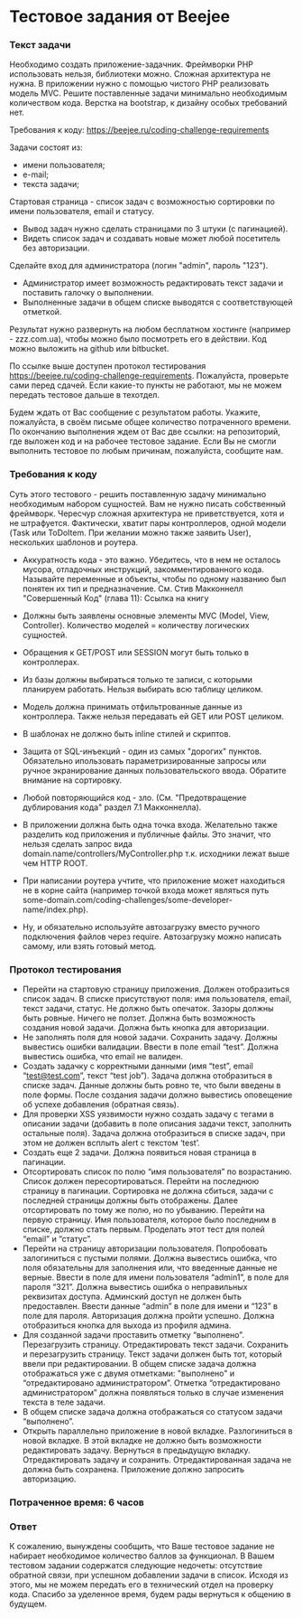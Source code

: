 # Тестовое задания от Beejee

### Текст задачи
Необходимо создать приложение-задачник. Фреймворки PHP использовать нельзя, библиотеки можно. Сложная архитектура не нужна.
В приложении нужно с помощью чистого PHP реализовать модель MVC. Решите поставленные задачи минимально необходимым количеством кода.
Верстка на bootstrap, к дизайну особых требований нет.

Требования к коду: https://beejee.ru/coding-challenge-requirements

Задачи состоят из:
- имени пользователя;
- е-mail;
- текста задачи;

Стартовая страница - список задач с возможностью сортировки по имени пользователя, email и статусу.
- Вывод задач нужно сделать страницами по 3 штуки (с пагинацией).
- Видеть список задач и создавать новые может любой посетитель без авторизации.

Сделайте вход для администратора (логин "admin", пароль "123").
- Администратор имеет возможность редактировать текст задачи и поставить галочку о выполнении.
- Выполненные задачи в общем списке выводятся с соответствующей отметкой.

Результат нужно развернуть на любом бесплатном хостинге (например - zzz.com.ua), чтобы можно было посмотреть его в действии.
Код можно выложить на github или bitbucket.

По ссылке выше доступен протокол тестирования https://beejee.ru/coding-challenge-requirements.
Пожалуйста, проверьте сами перед сдачей. Если какие-то пункты не работают, мы не можем передать тестовое дальше в техотдел.

Будем ждать от Вас сообщение с результатом работы. Укажите, пожалуйста, в своём письме общее количество потраченного времени.
По окончанию выполнения ждем от Вас две ссылки: на репозиторий, где выложен код и на рабочее тестовое задание.
Если Вы не смогли выполнить тестовое по любым причинам, пожалуйста, сообщите нам.

### Требования к коду
Суть этого тестового - решить поставленную задачу минимально необходимым набором сущностей. Вам не нужно писать собственный
фреймворк. Чересчур сложная архитектура не приветствуется, хотя и не штрафуется. Фактически, хватит пары контроллеров,
одной модели (Task или ToDoItem. При желании можно также заявить User), нескольких шаблонов и роутера.

- Аккуратность кода - это важно. Убедитесь, что в нем не осталось мусора, отладочных инструкций, закомментированного кода.
Называйте переменные и объекты, чтобы по одному названию был понятен их тип и предназначение.
См. Стив Макконнелл "Совершенный Код" (глава 11): Ссылка на книгу

- Должны быть заявлены основные элементы MVC (Model, View, Controller). Количество моделей = количеству логических сущностей.
- Обращения к GET/POST или SESSION могут быть только в контроллерах.
- Из базы должны выбираться только те записи, с которыми планируем работать. Нельзя выбирать всю таблицу целиком.
- Модель должна принимать отфильтрованные данные из контроллера. Также нельзя передавать ей GET или POST целиком.
- В шаблонах не должно быть inline стилей и скриптов.
- Защита от SQL-инъекций - один из самых "дорогих" пунктов. Обязательно ипользовать параметризированные запросы или ручное
  экранирование данных пользовательского ввода. Обратите внимание на сортировку.
- Любой повторяющийся код - зло. (См. "Предотвращение дублирования кода" раздел 7.1 Макконнелла).
- В приложении должна быть одна точка входа. Желательно также разделить код приложения и публичные файлы. Это значит, что
  нельзя сделать запрос вида domain.name/controllers/MyController.php т.к. исходники лежат выше чем HTTP ROOT.
- При написании роутера учтите, что приложение может находиться не в корне сайта (например точкой входа может являться
  путь some-domain.com/coding-challenges/some-developer-name/index.php).
- Ну, и обязательно используйте автозагрузку вместо ручного подключения файлов через require. Автозагрузку можно написать
  самому, или взять готовый метод.

### Протокол тестирования
- Перейти на стартовую страницу приложения. Должен отобразиться список задач. В списке присутствуют поля: имя пользователя,
  email, текст задачи, статус. Не должно быть опечаток. Зазоры должны быть ровные. Ничего не ползет. Должна быть возможность
  создания новой задачи. Должна быть кнопка для авторизации.
- Не заполнять поля для новой задачи. Сохранить задачу. Должны вывестись ошибки валидации. Ввести в поле email “test”.
  Должна вывестись ошибка, что email не валиден.
- Создать задачку с корректными данными (имя “test”, email “test@test.com”, текст “test job”). Задача должна отобразиться
  в списке задач. Данные должны быть ровно те, что были введены в поле формы. После создания задачи должно вывестись
  оповещение об успехе добавления (обратная связь).
- Для проверки XSS уязвимости нужно создать задачу с тегами в описании задачи (добавить в поле описания задачи текст,
  заполнить остальные поля). Задача должна отобразиться в списке задач, при этом не должен всплыть alert c текстом ‘test’.
- Создать еще 2 задачи. Должна появиться новая страница в пагинации.
- Отсортировать список по полю “имя пользователя” по возрастанию. Список должен пересортироваться. Перейти на последнюю
  страницу в пагинации. Сортировка не должна сбиться, задачи с последней страницы должны быть отображены. Далее отсортировать
  по тому же полю, но по убыванию. Перейти на первую страницу. Имя пользователя, которое было последним в списке, должно
  стать первым. Проделать этот тест для полей “email” и “статус”.
- Перейти на страницу авторизации пользователя. Попробовать залогиниться с пустыми полями. Должна вывестись ошибка, что
  поля обязательны для заполнения или, что введенные данные не верные. Ввести в поле для имени пользователя “admin1”, в
  поле для пароля “321”. Должна вывестись ошибка о неправильных реквизитах доступа. Админский доступ не должен быть предоставлен.
  Ввести данные “admin” в поле для имени и “123” в поле для пароля. Авторизация должна пройти успешно. Должна отобразиться
  кнопка для выхода из профиля админа.
- Для созданной задачи проставить отметку “выполнено”. Перезагрузить страницу. Отредактировать текст задачи. Сохранить и
  перезагрузить страницу. Текст задачи должен быть тот, который ввели при редактировании. В общем списке задача должна
  отображаться уже с двумя отметками: "выполнено" и “отредактировано администратором”. Отметка “отредактировано администратором”
  должна появляться только в случае изменения текста в теле задачи.
- В общем списке задача должна отображаться со статусом задачи “выполнено”.
- Открыть параллельно приложение в новой вкладке. Разлогиниться в новой вкладке. В этой вкладке не должно быть возможности
  редактировать задачу. Вернуться в предыдущую вкладку. Отредактировать задачу и сохранить. Отредактированная задача не
  должна быть сохранена. Приложение должно запросить авторизацию.

### Потраченное время: 6 часов

### Ответ
К сожалению, вынуждены сообщить, что Ваше тестовое задание не набирает необходимое количество баллов за функционал. В Вашем тестовом задании содержатся следующие недочеты: отсутствие обратной связи, при успешном добавлении задачи в список. Исходя из этого, мы не можем передать его в технический отдел на проверку кода.
Спасибо за уделенное время, будем рады вернуться к общению в будущем.